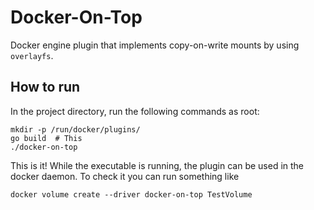 # Docker-On-Top

Docker engine plugin that implements copy-on-write mounts by using `overlayfs`.

## How to run

In the project directory, run the following commands as root:
```shell
mkdir -p /run/docker/plugins/
go build  # This 
./docker-on-top
```

This is it! While the executable is running, the plugin can be used in the docker daemon.
To check it you can run something like
```shell
docker volume create --driver docker-on-top TestVolume
```